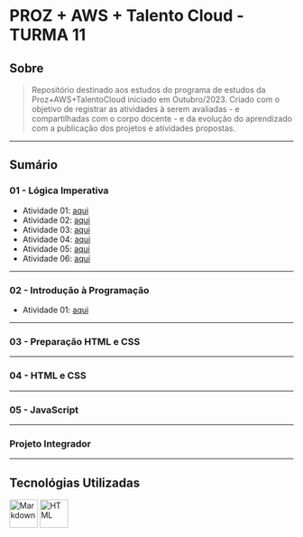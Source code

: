 # PROZ + AWS + Talento Cloud - TURMA 11

## Sobre

> Repositório destinado aos estudos do programa de estudos da Proz+AWS+TalentoCloud iniciado em Outubro/2023.
> Criado com o objetivo de registrar as atividades à serem avaliadas - e compartilhadas com o corpo docente - e da evolução do aprendizado com a publicação dos projetos e atividades propostas.

---

## Sumário

### 01 - Lógica Imperativa

- Atividade 01: [aqui](./01-logica-imperativa/desenvolvimento-01.md)
- Atividade 02: [aqui](./01-logica-imperativa/desenvolvimento-02.md)
- Atividade 03: [aqui](./01-logica-imperativa/desenvolvimento-03.md)
- Atividade 04: [aqui](./01-logica-imperativa/desenvolvimento-04.md)
- Atividade 05: [aqui](./01-logica-imperativa/desenvolvimento-05.md)
- Atividade 06: [aqui](./01-logica-imperativa/desenvolvimento-06.md)

---

### 02 - Introdução à Programação

- Atividade 01: [aqui](./02-intro-programacao/atividade-01.md)

---

### 03 - Preparação HTML e CSS

---

### 04 - HTML e CSS

---

### 05 - JavaScript

---

### Projeto Integrador

---

## Tecnológias Utilizadas

<div style="display: inline_block">
  <img align="center" alt="Markdown" height="50" width="50" src="https://cdn.jsdelivr.net/gh/devicons/devicon/icons/markdown/markdown-original.svg" />
  <img align="center" alt="HTML" height="50" width="50" src="https://cdn.jsdelivr.net/gh/devicons/devicon/icons/html5/html5-original.svg" />
</div>
